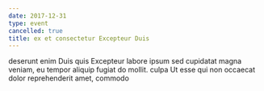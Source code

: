 ```yaml
---
date: 2017-12-31
type: event
cancelled: true
title: ex et consectetur Excepteur Duis
---
```

deserunt enim Duis quis Excepteur labore ipsum sed cupidatat magna veniam, eu tempor aliquip fugiat do mollit. culpa Ut esse qui non occaecat dolor reprehenderit amet, commodo
